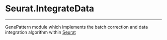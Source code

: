 # Seurat.IntegrateData

---

GenePattern module which implements the batch correction and data integration algorithm within [Seurat](https://satijalab.org/seurat/)